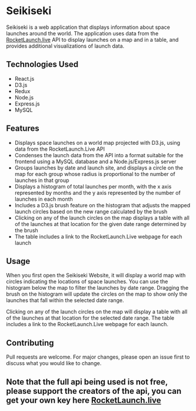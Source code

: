 # Seikiseki
Seikiseki is a web application that displays information about space launches around the world. The application uses data from the [RocketLaunch.live](https://www.rocketlaunch.live/api) API to display launches on a map and in a table, and provides additional visualizations of launch data.

## Technologies Used

- React.js
- D3.js
- Redux
- Node.js
- Express.js
- MySQL

## Features

- Displays space launches on a world map projected with D3.js, using data from the RocketLaunch.Live API
- Condenses the launch data from the API into a format suitable for the frontend using a MySQL database and a Node.js/Express.js server
- Groups launches by date and launch site, and displays a circle on the map for each group whose radius is proportional to the number of launches in that group
- Displays a histogram of total launches per month, with the x axis represented by months and the y axis represented by the number of launches in each month
- Includes a D3.js brush feature on the histogram that adjusts the mapped launch circles based on the new range calculated by the brush
- Clicking on any of the launch circles on the map displays a table with all of the launches at that location for the given date range determined by the brush
- The table includes a link to the RocketLaunch.Live webpage for each launch

## Usage

When you first open the Seikiseki Website, it will display a world map with circles indicating the locations of space launches. You can use the histogram below the map to filter the launches by date range. Dragging the brush on the histogram will update the circles on the map to show only the launches that fall within the selected date range.

Clicking on any of the launch circles on the map will display a table with all of the launches at that location for the selected date range. The table includes a link to the RocketLaunch.Live webpage for each launch. 

## Contributing

Pull requests are welcome. For major changes, please open an issue first to discuss what you would like to change.

## Note that the full api being used is not free, please support the creators of the api, you can get your own key here [RocketLaunch.live](https://www.rocketlaunch.live/api)
